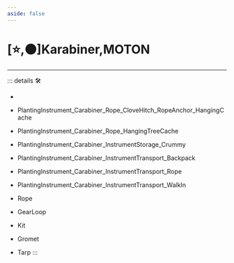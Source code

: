 ```yaml
---
aside: false
---
```

# [⭐,🟠]<labor>Karabiner</labor>,<motor>MOTON</motor>

---

<!-- =================================================== -->
<!-- =================================================== -->
<!-- =================================================== -->
<!-- =================================================== -->
<!-- =================================================== -->
::: details 🛠

-

- PlantingInstrument_Carabiner_Rope_CloveHitch_RopeAnchor_HangingCache
- PlantingInstrument_Carabiner_Rope_HangingTreeCache
- PlantingInstrument_Carabiner_InstrumentStorage_Crummy
- PlantingInstrument_Carabiner_InstrumentTransport_Backpack
- PlantingInstrument_Carabiner_InstrumentTransport_Rope
- PlantingInstrument_Carabiner_InstrumentTransport_WalkIn
- Rope
- GearLoop
- Kit
- Gromet
- Tarp
:::
